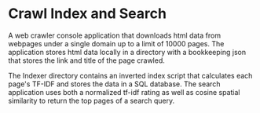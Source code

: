 # Crawl Index and Search
A web crawler console application that downloads html data from webpages under a single domain up to a limit of 10000 pages. The application stores html data locally in a directory with a bookkeeping json that stores the link and title of the page crawled.

The Indexer directory contains an inverted index script that calculates each page's TF-IDF and stores the data in a SQL database. The search application uses both a normalized tf-idf rating as well as cosine spatial similarity to return the top pages of a search query.
